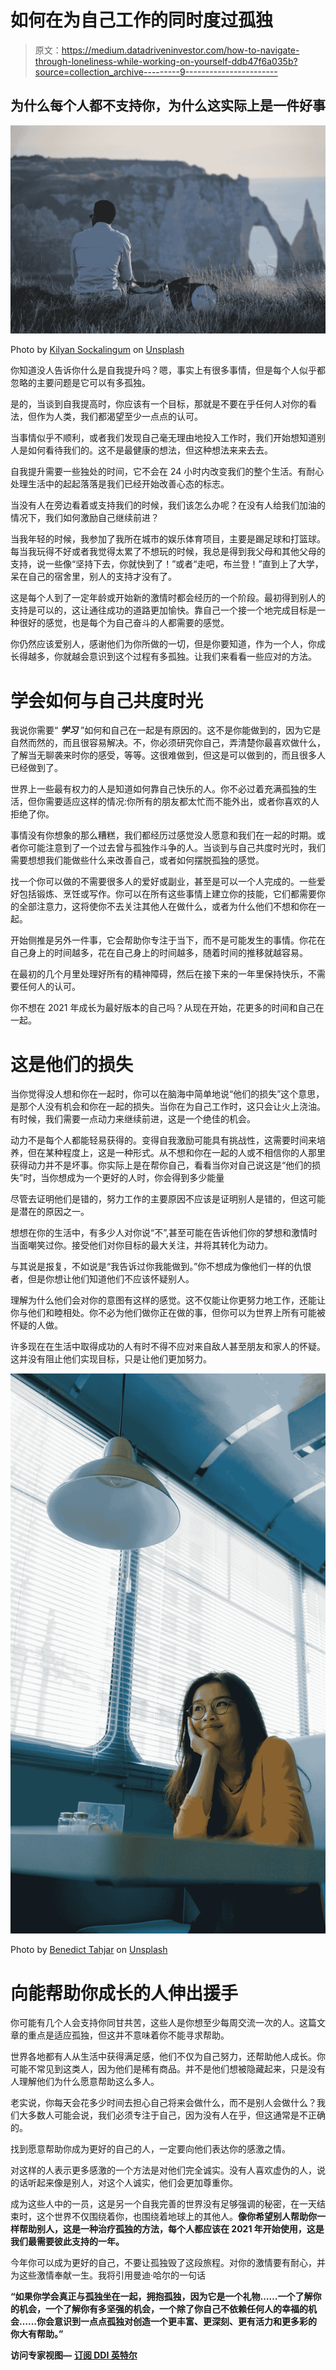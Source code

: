 # 如何在为自己工作的同时度过孤独

> 原文：<https://medium.datadriveninvestor.com/how-to-navigate-through-loneliness-while-working-on-yourself-ddb47f6a035b?source=collection_archive---------9----------------------->

## 为什么每个人都不支持你，为什么这实际上是一件好事

![](img/d03644ceda555bcfa05a5e3f377ced74.png)

Photo by [Kilyan Sockalingum](https://unsplash.com/@kilyan_s?utm_source=medium&utm_medium=referral) on [Unsplash](https://unsplash.com?utm_source=medium&utm_medium=referral)

你知道没人告诉你什么是自我提升吗？嗯，事实上有很多事情，但是每个人似乎都忽略的主要问题是它可以有多孤独。

是的，当谈到自我提高时，你应该有一个目标，那就是不要在乎任何人对你的看法，但作为人类，我们都渴望至少一点点的认可。

当事情似乎不顺利，或者我们发现自己毫无理由地投入工作时，我们开始想知道别人是如何看待我们的。这不是最健康的想法，但这种想法来来去去。

自我提升需要一些独处的时间，它不会在 24 小时内改变我们的整个生活。有耐心处理生活中的起起落落是我们已经开始改善心态的标志。

当没有人在旁边看着或支持我们的时候，我们该怎么办呢？在没有人给我们加油的情况下，我们如何激励自己继续前进？

当我年轻的时候，我参加了我所在城市的娱乐体育项目，主要是踢足球和打篮球。每当我玩得不好或者我觉得太累了不想玩的时候，我总是得到我父母和其他父母的支持，说一些像“坚持下去，你就快到了！”或者“走吧，布兰登！”直到上了大学，呆在自己的宿舍里，别人的支持才没有了。

这是每个人到了一定年龄或开始新的激情时都会经历的一个阶段。最初得到别人的支持是可以的，这让通往成功的道路更加愉快。靠自己一个接一个地完成目标是一种很好的感觉，也是每个为自己奋斗的人都需要的感觉。

你仍然应该爱别人，感谢他们为你所做的一切，但是你要知道，作为一个人，你成长得越多，你就越会意识到这个过程有多孤独。让我们来看看一些应对的方法。

# 学会如何与自己共度时光

我说你需要“ ***学习*** ”如何和自己在一起是有原因的。这不是你能做到的，因为它是自然而然的，而且很容易解决。不，你必须研究你自己，弄清楚你最喜欢做什么，了解当无聊袭来时你的感受，等等。这很难做到，但这是可以做到的，而且很多人已经做到了。

世界上一些最有权力的人是知道如何靠自己快乐的人。你不必过着充满孤独的生活，但你需要适应这样的情况:你所有的朋友都太忙而不能外出，或者你喜欢的人拒绝了你。

事情没有你想象的那么糟糕，我们都经历过感觉没人愿意和我们在一起的时期。或者你可能注意到了一个过去曾与孤独作斗争的人。当谈到与自己共度时光时，我们需要想想我们能做些什么来改善自己，或者如何摆脱孤独的感觉。

找一个你可以做的不需要很多人的爱好或副业，甚至是可以一个人完成的。一些爱好包括锻炼、烹饪或写作。你可以在所有这些事情上建立你的技能，它们都需要你的全部注意力，这将使你不去关注其他人在做什么，或者为什么他们不想和你在一起。

开始侧推是另外一件事，它会帮助你专注于当下，而不是可能发生的事情。你花在自己身上的时间越多，花在自己身上的时间越多，随着时间的推移就越容易。

在最初的几个月里处理好所有的精神障碍，然后在接下来的一年里保持快乐，不需要任何人的认可。

你不想在 2021 年成长为最好版本的自己吗？从现在开始，花更多的时间和自己在一起。

# 这是他们的损失

当你觉得没人想和你在一起时，你可以在脑海中简单地说“他们的损失”这个意思，是那个人没有机会和你在一起的损失。当你在为自己工作时，这只会让火上浇油。有时候，我们需要一点动力来继续前进，这是一个绝佳的机会。

动力不是每个人都能轻易获得的。变得自我激励可能具有挑战性，这需要时间来培养，但在某种程度上，这是一种形式。从不想和你在一起的人或不相信你的人那里获得动力并不是坏事。你实际上是在帮你自己，看看当你对自己说这是“他们的损失”时，当你想成为一个更好的人时，你会得到多少能量

尽管去证明他们是错的，努力工作的主要原因不应该是证明别人是错的，但这可能是潜在的原因之一。

想想在你的生活中，有多少人对你说“不”,甚至可能在告诉他们你的梦想和激情时当面嘲笑过你。接受他们对你目标的最大关注，并将其转化为动力。

与其说是报复，不如说是“我告诉过你我能做到。”你不想成为像他们一样的仇恨者，但是你想让他们知道他们不应该怀疑别人。

理解为什么他们会对你的意图有这样的感觉。这不仅能让你更努力地工作，还能让你与他们和睦相处。你不必为他们做你正在做的事，但你可以为世界上所有可能被怀疑的人做。

许多现在在生活中取得成功的人有时不得不应对来自敌人甚至朋友和家人的怀疑。这并没有阻止他们实现目标，只是让他们更加努力。

![](img/11e3b375ae0f9714c746392f9da65e33.png)

Photo by [Benedict Tahjar](https://unsplash.com/@bentahyar?utm_source=medium&utm_medium=referral) on [Unsplash](https://unsplash.com?utm_source=medium&utm_medium=referral)

# 向能帮助你成长的人伸出援手

你可能有几个人会支持你同甘共苦，这些人是你想至少每周交流一次的人。这篇文章的重点是适应孤独，但这并不意味着你不能寻求帮助。

世界各地都有人从生活中获得满足感，他们不仅为自己努力，还帮助他人成长。你可能不常见到这类人，因为他们是稀有商品。并不是他们想被隐藏起来，只是没有人理解他们为什么愿意帮助这么多人。

老实说，你每天会花多少时间去担心自己将来会做什么，而不是别人会做什么？我们大多数人可能会说，我们必须专注于自己，因为没有人在乎，但这通常是不正确的。

找到愿意帮助你成为更好的自己的人，一定要向他们表达你的感激之情。

对这样的人表示更多感激的一个方法是对他们完全诚实。没有人喜欢虚伪的人，说的话听起来像是别人，对这个人诚实，他们会更加尊重你。

成为这些人中的一员，这是另一个自我完善的世界没有足够强调的秘密，在一天结束时，这个世界不仅围绕着你，也围绕着地球上的其他人。**像你希望别人帮助你一样帮助别人，这是一种治疗孤独的方法，每个人都应该在 2021 年开始使用，这是我们最需要彼此支持的一年。**

今年你可以成为更好的自己，不要让孤独毁了这段旅程。对你的激情要有耐心，并为这些激情奉献一生。我将引用曼迪·哈尔的一句话

**“如果你学会真正与孤独坐在一起，拥抱孤独，因为它是一个礼物……一个了解你的机会，一个了解你有多坚强的机会，一个除了你自己不依赖任何人的幸福的机会……你会意识到一点点孤独对创造一个更丰富、更深刻、更有活力和更多彩的你大有帮助。”**

**访问专家视图—** [**订阅 DDI 英特尔**](https://datadriveninvestor.com/ddi-intel)